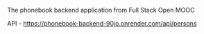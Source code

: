 The phonebook backend application from Full Stack Open MOOC

API - https://phonebook-backend-90jo.onrender.com/api/persons